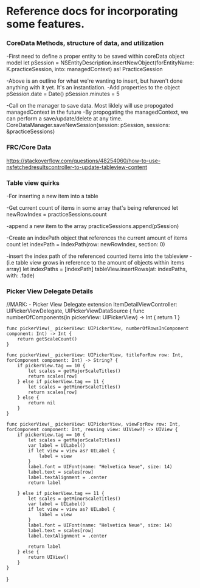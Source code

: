 #  Reference docs for incorporating some features.

### CoreData Methods, structure of data, and utilization
-First need to define a proper entity to be saved within coreData object model
let pSession = NSEntityDescription.insertNewObject(forEntityName: K.practiceSession, into: managedContext) as! PracticeSession

-Above is an outline for what we're wanting to insert, but haven't done anything with it yet. It's an instantiation.
-Add properties to the object
pSession.date = Date()
pSession.minutes = 5

-Call on the manager to save data. Most liklely will use propogated managedContext in the future
-By propogating the managedContext, we can perform a save/update/delete at any time.
CoreDataManager.saveNewSession(session: pSession, sessions: &practiceSessions)

### FRC/Core Data
https://stackoverflow.com/questions/48254060/how-to-use-nsfetchedresultscontroller-to-update-tableview-content

### Table view quirks
-For inserting a new item into a table

-Get current count of items in some array that's being referenced
let newRowIndex = practiceSessions.count

-append a new item to the array
practiceSessions.append(pSession)

-Create an indexPath object that references the current amount of items count
let indexPath = IndexPath(row: newRowIndex, section: 0)

-insert the index path of the referenced counted items into the tableview 
-(i.e table view grows in reference to the amount of objects within items array)
let indexPaths = [indexPath]
tableView.insertRows(at: indexPaths, with: .fade)

### Picker View Delegate Details
//MARK: - Picker View Delegate
extension ItemDetailViewController: UIPickerViewDelegate, UIPickerViewDataSource {
    func numberOfComponents(in pickerView: UIPickerView) -> Int {
        return 1
    }
    
    func pickerView(_ pickerView: UIPickerView, numberOfRowsInComponent component: Int) -> Int {
        return getScaleCount()
    }
    
    func pickerView(_ pickerView: UIPickerView, titleForRow row: Int, forComponent component: Int) -> String? {
        if pickerView.tag == 10 {
            let scales = getMajorScaleTitles()
            return scales[row]
        } else if pickerView.tag == 11 {
            let scales = getMinorScaleTitles()
            return scales[row]
        } else {
            return nil
        }
    }
    
    func pickerView(_ pickerView: UIPickerView, viewForRow row: Int, forComponent component: Int, reusing view: UIView?) -> UIView {
        if pickerView.tag == 10 {
            let scales = getMajorScaleTitles()
            var label = UILabel()
            if let view = view as? UILabel {
                label = view
            }
            label.font = UIFont(name: "Helvetica Neue", size: 14)
            label.text = scales[row]
            label.textAlignment = .center
            return label
            
        } else if pickerView.tag == 11 {
            let scales = getMinorScaleTitles()
            var label = UILabel()
            if let view = view as? UILabel {
                label = view
            }
            label.font = UIFont(name: "Helvetica Neue", size: 14)
            label.text = scales[row]
            label.textAlignment = .center
            
            return label
        } else {
            return UIView()
        }
    }
}

